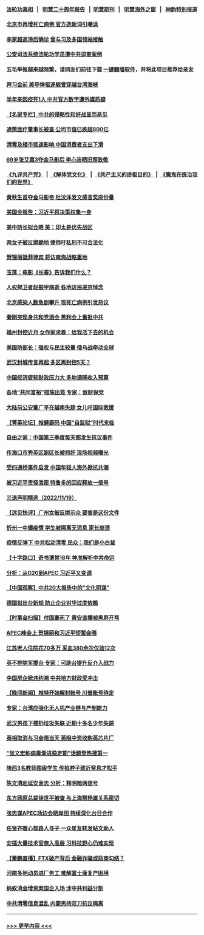 #### [法轮功真相](https://github.com/gfw-breaker/truth/blob/master/README.md?t=0) &nbsp;&nbsp;|&nbsp;&nbsp; [明慧二十周年报告](https://github.com/gfw-breaker/mh-reports/blob/master/README.md?t=0) &nbsp;&nbsp;|&nbsp;&nbsp;[明慧期刊](https://github.com/gfw-breaker/mh-qikan) &nbsp;&nbsp;|&nbsp;&nbsp; [明慧海外之窗](https://github.com/gfw-breaker/mh-news/blob/master/README.md?t=0) &nbsp;&nbsp;|&nbsp;&nbsp; [神韵特别报道](https://github.com/gfw-breaker/mh-news/blob/master/shenyun.md?t=0)
#### [北京市再增死亡病例 官方造新词引嘲讽](../pages/nsc413/n13869854.md?t=11211601) 
#### [李家超返港后确诊 曾与习及多国领袖接触](../pages/nsc413/n13869849.md?t=11211601) 
#### [公安司法系统法轮功学员遭中共迫害案例](../pages/nsc413/n13869580.md?t=11211601) 
#### 五毛举报越来越频繁，请网友们前往下载 [一键翻墙软件](https://github.com/gfw-breaker/ssr-accounts)，并将此项目推荐给亲友
#### [拜习会前 美导弹驱逐舰曾穿越台湾海峡](../pages/nsc413/n13869825.md?t=11211601) 
#### [半年来因疫死1人 中共官方数字遭外媒质疑](../pages/nsc413/n13869820.md?t=11211601) 
#### [【名家专栏】中共的侵略性和好战显而易见](../pages/nsc413/n13869601.md?t=11211601) 
#### [通策医疗董事长被查 公司市值已跌超800亿](../pages/nsc413/n13869786.md?t=11211601) 
#### [清零及楼市低迷影响 中国消费者支出下滑](../pages/nsc413/n13869763.md?t=11211601) 
#### [69岁张艾嘉3夺金马影后 李心洁晒旧照致敬](../pages/nsc413/n13869760.md?t=11211601) 
#### [《九评共产党》](https://github.com/begood0513/9ping.md/blob/master/README.md) &nbsp;|&nbsp; [《解体党文化》](../../../../jtdwh.md/blob/master/README.md)  &nbsp;|&nbsp; [《共产主义的终极目的》](../../../../gczydzjmd.md/blob/master/README.md) &nbsp;|&nbsp; [《魔鬼在统治我们的世界》](../../../../mgztzwmdsj.md/blob/master/README.md) 
#### [黄秋生首夺金马影帝 杜汶泽发文感言奖座份量](../pages/nsc413/n13869722.md?t=11211601) 
#### [美国会报告：习近平将决策权集一身](../pages/nsc413/n13868227.md?t=11211601) 
#### [美中防长拟会晤 美：印太是优先战区](../pages/nsc413/n13869719.md?t=11211601) 
#### [两女子被反绑跪地 律师吁私刑不可合法化](../pages/nsc413/n13869577.md?t=11211601) 
#### [贺锦丽抵菲律宾 将访南海战略重地](../pages/nsc413/n13869708.md?t=11211601) 
#### [玉莲：电影《长春》告诉我们什么？](../pages/nsc413/n13869471.md?t=11211601) 
#### [人权捍卫者赵振甲病逝 各地访民进京悼念](../pages/nsc413/n13869662.md?t=11211601) 
#### [北京感染人数急剧攀升 现死亡病例引发热议](../pages/nsc413/n13869403.md?t=11211601) 
#### [秦刚突现身共和党酒会 黑利会上重批中共](../pages/nsc413/n13869661.md?t=11211601) 
#### [福州封控近月 女作家求救：给我活下去的机会](../pages/nsc413/n13869548.md?t=11211601) 
#### [美国防部长：强权与民主较量 俄乌战牵动全球](../pages/nsc413/n13869590.md?t=11211601) 
#### [武汉封城传言再起 多区再封控5天？](../pages/nsc413/n13869550.md?t=11211601) 
#### [中国经济疲软财政压力大 多地调降收入预算](../pages/nsc413/n13869511.md?t=11211601) 
#### [各地“共同富裕”措施出笼 专家：敛财保党](../pages/nsc413/n13869393.md?t=11211601) 
#### [大陆前公安董广平在越南失踪 女儿吁国际救援](../pages/nsc413/n13869405.md?t=11211601) 
#### [【菁英论坛】推健康码 中国“自监狱”时代来临](../pages/nsc413/n13869302.md?t=11211601) 
#### [自由之家：中国第三季度每天都发生抗议事件](../pages/nsc413/n13869343.md?t=11211601) 
#### [传海口市秀英区副区长被抓奸 现场视频曝光](../pages/nsc413/n13869331.md?t=11211601) 
#### [受四通桥事件启发 中国年轻人海外掀抗共潮](../pages/nsc413/n13869264.md?t=11211601) 
#### [被习近平责怪泄密 特鲁多的回应释放一信号](../pages/nsc413/n13869336.md?t=11211601) 
#### [三退声明精选（2022/11/19）](../pages/nsc413/n13869349.md?t=11211601) 
#### [【远见快评】广州女被反绑示众 要害是这份文件](../pages/nsc413/n13869300.md?t=11211601) 
#### [忻州一中爆疫情 学生被隔离无消息 家长崩溃](../pages/nsc413/n13869090.md?t=11211601) 
#### [疫情反弹下 中共松动清零 民众：我们是小白鼠](../pages/nsc413/n13869278.md?t=11211601) 
#### [【十字路口】奇书遭禁18年 神准解析中共命运](../pages/nsc413/n13869175.md?t=11211601) 
#### [分析：从G20到APEC 习近平又变调](../pages/nsc413/n13869256.md?t=11211601) 
#### [【中国观察】中共20大报告中的“文化阴谋”](../pages/nsc413/n13869142.md?t=11211601) 
#### [德国拟出台新规 防止企业对华过度依赖](../pages/nsc413/n13869247.md?t=11211601) 
#### [【时事金扫描】付国豪死了 黄安直播被黑屏开骂](../pages/nsc413/n13869187.md?t=11211601) 
#### [APEC峰会上 贺锦丽和习近平短暂会晤](../pages/nsc413/n13868909.md?t=11211601) 
#### [江苏老人住院花70多万 采血380余次仅验12次](../pages/nsc413/n13869097.md?t=11211601) 
#### [英不排除军援台 专家：可助台提升反介入战力](../pages/nsc413/n13869096.md?t=11211601) 
#### [中国房企掀违约潮 中共地方财政受冲击](../pages/nsc413/n13869084.md?t=11211601) 
#### [【晚间新闻】推特开始解封账号 川普账号待定](../pages/nsc413/n13868807.md?t=11211601) 
#### [专家：台湾应强化无人机产业链与产制能力](../pages/nsc413/n13868971.md?t=11211601) 
#### [武汉男孩下楼扔垃圾失联 近期十多名少年失踪](../pages/nsc413/n13869080.md?t=11211601) 
#### [英相取消与习会晤当天 英阻中资收购英芯片厂](../pages/nsc413/n13869029.md?t=11211601) 
#### [“张文宏称病毒渐进稳定期”话题登热搜第一](../pages/nsc413/n13868956.md?t=11211601) 
#### [陕西3名教师围殴学生 传掐脖子致近窒息才松手](../pages/nsc413/n13869026.md?t=11211601) 
#### [陈文清赴延安表忠 分析：释明暗两信号](../pages/nsc413/n13868882.md?t=11211601) 
#### [东方网原总裁徐世平被查 与上海帮杨雄关系密切](../pages/nsc413/n13868867.md?t=11211601) 
#### [张忠谋APEC场边会晤岸田 持续深化台日合作](../pages/nsc413/n13868869.md?t=11211601) 
#### [任贤齐暖心帮路人寻子 一众星友转发帖文助人](../pages/nsc413/n13868797.md?t=11211601) 
#### [安插大量技术官僚入高层 习科技野心仍难实现](../pages/nsc413/n13868799.md?t=11211601) 
#### [【秦鹏直播】FTX破产背后 金融诈骗或政商勾结？](../pages/nsc413/n13868809.md?t=11211601) 
#### [河南多地动员进厂务工 难解富士康复产困境](../pages/nsc413/n13868839.md?t=11211601) 
#### [蚂蚁消金增资案国企入场 涉中共利益分割](../pages/nsc413/n13868335.md?t=11211601) 
#### [中共清零信息混乱 内蒙男持双刀抗议隔离](../pages/nsc413/n13868764.md?t=11211601) 

----
#### [ >>> 更早内容 <<< ](../indexes/nsc413-earlier.md)
